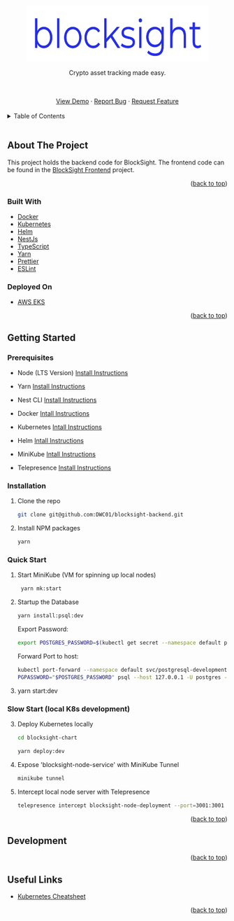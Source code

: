 <!-- README copied from https://raw.githubusercontent.com/othneildrew/Best-README-Template/master/README.md -->

<!-- PROJECT LOGO -->
<br />
<div align="center">
  <a href="https://github.com/DWC01/dapp-sandbox-contracts">
    <img src="/images/logo.png" alt="Logo" width="419" height="128">
  </a>

  <p align="center">
	Crypto asset tracking made easy.
  </p>
  <br />
  <br />
  <a href="https://blocksight.io/" target="_blank">View Demo</a>
  ·
  <a href="https://github.com/DWC01/blocksight-backend/issues" target="_blank">Report Bug</a>
  ·
  <a href="https://github.com/DWC01/blocksight-backend/issues" target="_blank">Request Feature</a>
</div>

<!-- TABLE OF CONTENTS -->
<br/>
<details>
  <summary>Table of Contents</summary>
  <ol>
    <li>
      <a href="#about-the-project">About The Project</a>
      <ul>
        <li><a href="#built-with">Built With</a></li>
      </ul>
    </li>
    <li>
      <a href="#getting-started">Getting Started</a>
      <ul>
        <li><a href="#prerequisites">Prerequisites</a></li>
        <li><a href="#installation">Installation</a></li>
      </ul>
    </li>
    <li><a href="#usage">Usage</a></li>
    <li><a href="#useful-links">Useful Links</a></li>
  </ol>
</details>
<br/>

<!-- ABOUT THE PROJECT -->

## About The Project

This project holds the backend code for BlockSight. The frontend code can be found in the [BlockSight Frontend](https://github.com/DWC01/blocksight-frontend) project.

<p align="right">(<a href="#top">back to top</a>)</p>

### Built With

-   [Docker](https://www.docker.com/)
-   [Kubernetes](https://kubernetes.io/)
-   [Helm](https://helm.sh/)
-   [NestJs](https://nestjs.com/)
-   [TypeScript](https://www.typescriptlang.org/)
-   [Yarn](https://yarnpkg.com/)
-   [Prettier](https://prettier.io/)
-   [ESLint](https://eslint.org/)

### Deployed On

-   [AWS EKS](https://aws.amazon.com/eks/)

<p align="right">(<a href="#top">back to top</a>)</p>

<!-- GETTING STARTED -->

## Getting Started

### Prerequisites

-   Node (LTS Version) [Install Instructions](https://github.com/nvm-sh/nvm)

-   Yarn [Install Instructions](https://classic.yarnpkg.com/lang/en/docs/install/#mac-stable)

-   Nest CLI [Install Instructions](https://docs.nestjs.com/cli/overview)

-   Docker [Intall Instructions](https://docs.docker.com/get-docker/)

-   Kubernetes [Intall Instructions](https://kubernetes.io/docs/setup/)

-   Helm [Intall Instructions](https://helm.sh/docs/intro/install/)

-   MiniKube [Intall Instructions](https://minikube.sigs.k8s.io/docs/start/)

-   Telepresence [Install Instructions](https://www.telepresence.io/docs/latest/install/)

### Installation

1. Clone the repo

    ```sh
    git clone git@github.com:DWC01/blocksight-backend.git
    ```

2. Install NPM packages
    ```sh
    yarn
    ```

### Quick Start

1. Start MiniKube (VM for spinning up local nodes)

    ```sh
     yarn mk:start
    ```

2. Startup the Database

    ```sh
    yarn install:psql:dev
    ```

    Export Password:

    ```sh
    export POSTGRES_PASSWORD=$(kubectl get secret --namespace default postgresql-development -o jsonpath="{.data.postgresql-password}" | base64 --decode)
    ```

    Forward Port to host:

    ```sh
    kubectl port-forward --namespace default svc/postgresql-development 5432:5432 &
    PGPASSWORD="$POSTGRES_PASSWORD" psql --host 127.0.0.1 -U postgres -d postgres -p 5432
    ```

3. yarn start:dev

### Slow Start (local K8s development)

3. Deploy Kubernetes locally

    ```sh
    cd blocksight-chart
    ```

    ```sh
    yarn deploy:dev
    ```

4. Expose 'blocksight-node-service' with MiniKube Tunnel

    ```sh
    minikube tunnel
    ```

5. Intercept local node server with Telepresence
    ```sh
    telepresence intercept blocksight-node-deployment --port=3001:3001
    ```

<p align="right">(<a href="#top">back to top</a>)</p>

<!-- USAGE EXAMPLES -->

## Development

<p align="right">(<a href="#top">back to top</a>)</p>

<!-- USEFUL LINKS -->

## Useful Links

-   [Kubernetes Cheatsheet](https://kubernetes.io/docs/reference/kubectl/cheatsheet/)

<p align="right">(<a href="#top">back to top</a>)</p>
